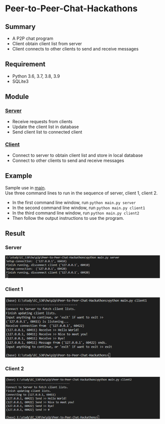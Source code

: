 # Peer-to-Peer-Chat-Hackathons

## Summary
* A P2P chat program
* Client obtain client list from server
* Client connects to other clients to send and receive messages

## Requirement
* Python 3.6, 3.7, 3.8, 3.9
* SQLite3

## Module
### [Server](./server.py)
* Receive requests from clients
* Update the client list in database
* Send client list to connected client

### [Client](./client.py)
* Connect to server to obtain client list and store in local database
* Connect to other clients to send and receive messages

## Example
Sample use in [main](./main.py). <br>
Use three command lines to run in the sequence of server, client 1, client 2. 
* In the first command line window, run `python main.py server`
* In the second command line window, run `python main.py client1`
* In the third command line window, run `python main.py client2`
* Then follow the output instructions to use the program. 

## Result
### Server
![server result](./img/result_server.png)
### Client 1
![client 1 result](./img/result_client_1.png)
### Client 2
![client 2 result](./img/result_client_2.png)

